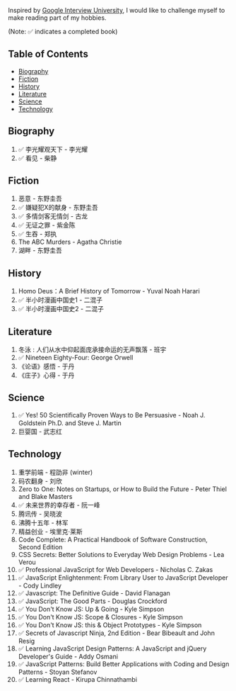 Inspired by [Google Interview University](https://github.com/jwasham/google-interview-university/blob/master/README.md), I would like to challenge myself to make reading part of my hobbies. 

(Note: :white_check_mark: indicates a completed book)

## Table of Contents

- [Biography](#biography)
- [Fiction](#fiction)
- [History](#history)
- [Literature](#literature)
- [Science](#science)
- [Technology](#technology)

## Biography
1. :white_check_mark: 李光耀观天下 - 李光耀
1. :white_check_mark: 看见 - 柴静

## Fiction
1. 恶意 - 东野圭吾
1. :white_check_mark: 嫌疑犯X的献身 - 东野圭吾
1. :white_check_mark: 多情剑客无情剑 - 古龙
1. :white_check_mark: 无证之罪 - 紫金陈
1. :white_check_mark: 生吞 - 郑执
1. The ABC Murders - Agatha Christie
1. 湖畔 - 东野圭吾

## History
1. Homo Deus：A Brief History of Tomorrow - Yuval Noah Harari
1. :white_check_mark: 半小时漫画中国史1 - 二混子
1. :white_check_mark: 半小时漫画中国史2 - 二混子

## Literature
1. 冬泳 : 人们从水中仰起面庞承接命运的无声飘落 - 班宇
1. :white_check_mark: Nineteen Eighty-Four: George Orwell
1. 《论语》感悟 - 于丹
1. 《庄子》心得 - 于丹

## Science
1. :white_check_mark: Yes! 50 Scientifically Proven Ways to Be Persuasive - Noah J. Goldstein Ph.D. and Steve J. Martin
1. 巨婴国 - 武志红

## Technology
1. 重学前端 - 程劭非 (winter)
1. 码农翻身 - 刘欣
1. Zero to One: Notes on Startups, or How to Build the Future - Peter Thiel and Blake Masters
1. :white_check_mark: 未来世界的幸存者 - 阮一峰
1. 腾讯传 - 吴晓波
1. 沸腾十五年 - 林军
1. 精益创业 - 埃里克·莱斯
1. Code Complete: A Practical Handbook of Software Construction, Second Edition
1. CSS Secrets: Better Solutions to Everyday Web Design Problems - Lea Verou
1. :white_check_mark: Professional JavaScript for Web Developers - Nicholas C. Zakas
1. :white_check_mark: JavaScript Enlightenment: From Library User to JavaScript Developer - Cody Lindley
1. :white_check_mark: Javascript: The Definitive Guide - David Flanagan
1. :white_check_mark: JavaScript: The Good Parts - Douglas Crockford
1. :white_check_mark: You Don't Know JS: Up & Going - Kyle Simpson
1. :white_check_mark: You Don't Know JS: Scope & Closures - Kyle Simpson
1. :white_check_mark: You Don't Know JS: this & Object Prototypes - Kyle Simpson
1. :white_check_mark: Secrets of Javascript Ninja, 2nd Edition - Bear Bibeault and John Resig
1. :white_check_mark: Learning JavaScript Design Patterns: A JavaScript and jQuery Developer's Guide - Addy Osmani
1. :white_check_mark: JavaScript Patterns: Build Better Applications with Coding and Design Patterns - Stoyan Stefanov
1. :white_check_mark: Learning React - Kirupa Chinnathambi
